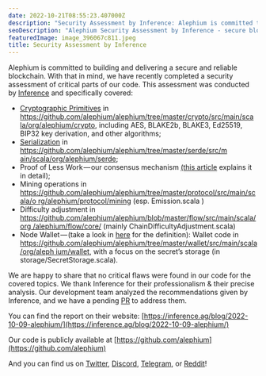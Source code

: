 ```yaml
---
date: 2022-10-21T08:55:23.407000Z
description: "Security Assessment by Inference: Alephium is committed to building a secure and reliable blockchain, recently completing a security assessment of critical parts of our code."
seoDescription: "Alephium Security Assessment by Inference - secure blockchain commitment. Critical code security assessment and reliable blockchain development."
featuredImage: image_396067c811.jpeg
title: Security Assessment by Inference
---
```


Alephium is committed to building and delivering a secure and reliable blockchain. With that in mind, we have recently completed a security assessment of critical parts of our code. This assessment was conducted by [Inference](https://inference.ag/) and specifically covered:

- [Cryptographic Primitives](https://en.wikipedia.org/wiki/Cryptographic_primitive) in [https://github.com/alephium/alephium/tree/master/crypto/src/main/sca la/org/alephium/crypto](https://github.com/alephium/alephium/tree/master/crypto/src/main/sca), including AES, BLAKE2b, BLAKE3, Ed25519, BIP32 key derivation, and other algorithms;
- [Serialization](https://en.wikipedia.org/wiki/Serialization) in [https://github.com/alephium/alephium/tree/master/serde/src/m ain/scala/org/alephium/serde](https://github.com/alephium/alephium/tree/master/serde/src/m);
- Proof of Less Work — our consensus mechanism [(this article](/news/post/tech-talk-1-the-ultimate-guide-to-proof-of-less-work-the-universe-and-everything-ba70644ab301) explains it in detail);
- Mining operations in [https://github.com/alephium/alephium/tree/master/protocol/src/main/scala/o rg/alephium/protocol/mining](https://github.com/alephium/alephium/tree/master/protocol/src/main/scala/o) (esp. Emission.scala )
- Difficulty adjustment in [https://github.com/alephium/alephium/blob/master/flow/src/main/scala/org /alephium/flow/core/](https://github.com/alephium/alephium/blob/master/flow/src/main/scala/org) (mainly ChainDifficultyAdjustment.scala)
- Node Wallet — (take a look in [here](/news/post/ttxoo-2-the-road-to-self-custody-cfea4ae89444) for the definition): Wallet code in [https://github.com/alephium/alephium/tree/master/wallet/src/main/scala/org/aleph ium/wallet](https://github.com/alephium/alephium/tree/master/wallet/src/main/scala/org/aleph), with a focus on the secret’s storage (in storage/SecretStorage.scala).

We are happy to share that no critical flaws were found in our code for the covered topics. We thank Inference for their professionalism & their precise analysis. Our development team analyzed the recommendations given by Inference, and we have a pending [PR](https://github.com/alephium/alephium/pull/743) to address them.

You can find the report on their website: [https://inference.ag/blog/2022-10-09-alephium/](https://inference.ag/blog/2022-10-09-alephium/)

Our code is publicly available at [https://github.com/alephium](https://github.com/alephium)

And you can find us on [Twitter](https://twitter.com/alephium), [Discord](https://discord.gg/h7cXXy4FEY), [Telegram](https://t.me/Alephium_Announcement), or [Reddit](https://www.reddit.com/r/Alephium/)!
